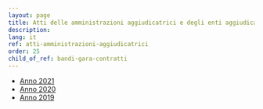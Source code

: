 ```yaml
---
layout: page
title: Atti delle amministrazioni aggiudicatrici e degli enti aggiudicatori distintamente per ogni procedura
description: 
lang: it
ref: atti-amministrazioni-aggiudicatrici
order: 25
child_of_ref: bandi-gara-contratti
---
```


* [Anno 2021](./2021)
* [Anno 2020](./2020)
* [Anno 2019](./2019)
